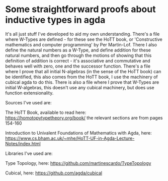 # Some straightforward proofs about inductive types in agda

It's all just stuff I've developed to aid my own understanding. There's a
file where W-Types are defined - for these see the HoTT book, or
'Constructive mathematics and computer programming' by Per Martin-Lof.
There I also define the natural numbers as a W-Type, and define addition
for these natural numbers, and then go through the motions of showing that
this definition of addition is correct - it's associative and commutative 
and behaves well with zero, one and the successor function. There's a file
where I prove that all initial N-algebras (in the sense of the HoTT book) 
can be identified, this also comes from the HoTT book, I use the machinery
of cubical agda to do this. There is also a file where I prove that W-Types
are initial W-algebras, this doesn't use any cubical machinery, but does
use function extensionality.

Sources I've used are:

The HoTT Book, available to read here: https://homotopytypetheory.org/book/
the relevant sections are from pages 154-160

Introduction to Univalent Foundations of Mathematics with Agda, here: 
https://www.cs.bham.ac.uk/~mhe/HoTT-UF-in-Agda-Lecture-Notes/index.html

Libraries I've used are:

Type Topology, here: https://github.com/martinescardo/TypeTopology

Cubical, here: https://github.com/agda/cubical
